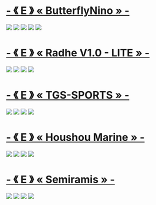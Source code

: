 # [-       《 E 》    « ButterflyNino »       -](https://www.mediafire.com/file/8y2xyndqedb4a4c/-_%25E3%2580%258A_E_%25E3%2580%258B__%25C2%25AB_ButterflyNino_%25C2%25BB_-.osk/file)
![]( https://i.imgur.com/4NQemaH.png )
![]( https://i.imgur.com/nanq9lE.png )
![]( https://i.imgur.com/d9lhWCY.png )
![]( https://i.imgur.com/WccpqNh.png )
![]( https://i.imgur.com/aDvlpC4.png )
# [-       《 E 》    « Radhe V1.0 - LITE »       -](https://www.mediafire.com/file/27oa8l5511mxsud/-_%25E3%2580%258A_E_%25E3%2580%258B_%25C2%25AB_Radhe_V1.0_-_LITE_%25C2%25BB_-.osk/file)
![]( https://i.imgur.com/r643eJo.png )
![]( https://i.imgur.com/FYofVM4.png )
![]( https://i.imgur.com/Y8h6vQg.png )
![]( https://i.imgur.com/S6N7DmU.png )
# [-          《 E 》  « TGS-SPORTS »    -](https://www.mediafire.com/file/skek7p69ls1c5it/-_%25E3%2580%258A_E_%25E3%2580%258B__%25C2%25AB_TGS-SPORTS_%25C2%25BB_-.osk/file)
![]( https://i.imgur.com/XswtSJN.png )
![]( https://i.imgur.com/YWquhte.png )
![]( https://i.imgur.com/qZnl3FG.png )
![]( https://i.imgur.com/mIOFjuy.png )

# [-       《 E 》    « Houshou Marine »       -](https://www.mediafire.com/file/wq3r9zm91rgiwc2/-_%2523_EiideN_%255BHoushou_Marine%255D__V2_%2523_-.osk/file)
![]( https://i.imgur.com/8yzrUTa.png )
![]( https://i.imgur.com/J5MVimI.png )
![]( https://i.imgur.com/gEPCAGE.png )
![]( https://i.imgur.com/arVMNHt.png )

# [-       《 E 》    « Semiramis »       -](https://www.mediafire.com/file/rrh2a2zdpvew457/-_%2523_EiideN_%25E3%2580%258ESemiramis%25E3%2580%258F__%2523_-.osk/file)
![]( https://i.imgur.com/lzFUnCx.jpg )
![]( https://i.imgur.com/6voMq2i.jpg )
![]( https://i.imgur.com/kC6aWy4.jpg )
![]( https://i.imgur.com/feDw2Ru.jpg )
